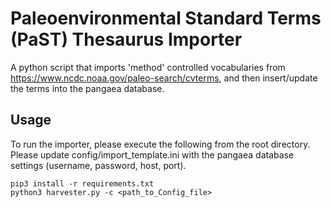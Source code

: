 # Paleoenvironmental Standard Terms (PaST) Thesaurus Importer
A python script that imports 'method' controlled vocabularies from https://www.ncdc.noaa.gov/paleo-search/cvterms, and then insert/update the terms into the pangaea database.

## Usage
To run the importer, please execute the following from the root directory. Please update config/import_template.ini with the pangaea database settings (username, password, host, port).
```
pip3 install -r requirements.txt
python3 harvester.py -c <path_to_Config_file>
```
